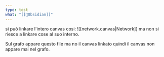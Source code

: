 ```yaml
---
type: test
what: "[[🧰Obsidian]]"
---
```


si può linkare l'intero canvas cosi: ![[network.canvas|Network]]
ma non si riesce a linkare cose al suo interno.

Sul grafo appare questo file ma no il canvas linkato quindi il canvas non appare mai nel grafo.
